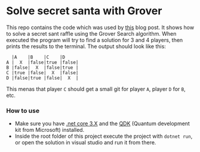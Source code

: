 # Solve secret santa with Grover

This repo contains the code which was used by [this]() blog post. It shows how to solve a secret sant raffle using the Grover Search algorithm.
When executed the program will try to find a solution for 3 and 4 players, then prints the results to the terminal. The output should look like this: 
```
  |A    |B    |C    |D
A |  X  |false|true |false|
B |false|  X  |false|true |
C |true |false|  X  |false|
D |false|true |false|  X  |
```
This menas that player `C` should get a small git for player `A`, player `D` for `B`, etc.

### How to use
- Make sure you have [.net core 3.X](https://dotnet.microsoft.com/download/dotnet-core) and the [QDK](https://docs.microsoft.com/en-us/quantum/quickstarts/) (Quantum development kit from Microsoft) installed.
- Inside the root folder of this project execute the project with `dotnet run`, or open the solution in visual studio and run it from there.


